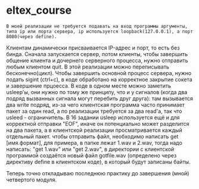 # eltex_course
    В моей реализации не требуется подавать на вход программы аргументы, типа ip или порта сервера, ip используется loopback(127.0.0.1), а порт 8080(через define).
Клиентам динамически присваивается IP-адрес и порт, то есть без бинда. 
    Сначала запускается сервер, потом клиенты, чтобы завершить общение клиента и дочернего серверного процесса, нужно отправить любым клиентом quit. В этой реализации
можно переписывать бесконечно(цикл).
    Чтобы завершить основной процесс сервера, нужно подать sigint (ctrl+c), в коде обработано на корректное закрытие сокета и завершение прцоесса.
В коде в одном месте можно заметить usleep'ы, они нужно по тому же принципу, что и у сигналов (когда два подряд вызванных сигнала могут перебить друг друга):
там вызывается два write подряд, из-за чего клиентская программа часто принимает пакет за один read, а по реализации требуется за два read'а, так что usleed - ограничитель.
В 16 задании usleep используется ещё и для корректной отправки "EOF", иначе он потенциально может разделится на два пакета, а в клиентской реализации просматривается каждый отдельный пакет.
чтобы отправить файл, необходимо написать get \[имя.формат\], для примера, в папке лежат 1.wav и 2.wav, тогда надо написать: "get 1.wav" или "get 2.wav", в директории с клиентской программой
создаётся новый файл gotfile.wav (определено через директиву define в клиентском коде), в который будут записаны байты.

Теперь точно откладываю последнюю практику до завершения (мной) четвертого модуля.